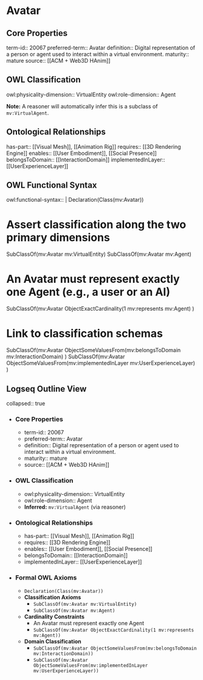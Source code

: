 # Avatar

## Core Properties

term-id:: 20067
preferred-term:: Avatar
definition:: Digital representation of a person or agent used to interact within a virtual environment.
maturity:: mature
source:: [[ACM + Web3D HAnim]]

## OWL Classification

owl:physicality-dimension:: VirtualEntity
owl:role-dimension:: Agent

**Note:** A reasoner will automatically infer this is a subclass of `mv:VirtualAgent`.

## Ontological Relationships

has-part:: [[Visual Mesh]], [[Animation Rig]]
requires:: [[3D Rendering Engine]]
enables:: [[User Embodiment]], [[Social Presence]]
belongsToDomain:: [[InteractionDomain]]
implementedInLayer:: [[UserExperienceLayer]]

## OWL Functional Syntax

owl:functional-syntax:: |
  Declaration(Class(mv:Avatar))

  # Assert classification along the two primary dimensions
  SubClassOf(mv:Avatar mv:VirtualEntity)
  SubClassOf(mv:Avatar mv:Agent)

  # An Avatar must represent exactly one Agent (e.g., a user or an AI)
  SubClassOf(mv:Avatar
    ObjectExactCardinality(1 mv:represents mv:Agent)
  )

  # Link to classification schemas
  SubClassOf(mv:Avatar
    ObjectSomeValuesFrom(mv:belongsToDomain mv:InteractionDomain)
  )
  SubClassOf(mv:Avatar
    ObjectSomeValuesFrom(mv:implementedInLayer mv:UserExperienceLayer)
  )

## Logseq Outline View
collapsed:: true
- ### Core Properties
	- term-id:: 20067
	- preferred-term:: Avatar
	- definition:: Digital representation of a person or agent used to interact within a virtual environment.
	- maturity:: mature
	- source:: [[ACM + Web3D HAnim]]
- ### OWL Classification
	- owl:physicality-dimension:: VirtualEntity
	- owl:role-dimension:: Agent
	- **Inferred:** `mv:VirtualAgent` (via reasoner)
- ### Ontological Relationships
	- has-part:: [[Visual Mesh]], [[Animation Rig]]
	- requires:: [[3D Rendering Engine]]
	- enables:: [[User Embodiment]], [[Social Presence]]
	- belongsToDomain:: [[InteractionDomain]]
	- implementedInLayer:: [[UserExperienceLayer]]
- ### Formal OWL Axioms
	- `Declaration(Class(mv:Avatar))`
	- **Classification Axioms**
		- `SubClassOf(mv:Avatar mv:VirtualEntity)`
		- `SubClassOf(mv:Avatar mv:Agent)`
	- **Cardinality Constraints**
		- An Avatar must represent exactly one Agent
		- `SubClassOf(mv:Avatar ObjectExactCardinality(1 mv:represents mv:Agent))`
	- **Domain Classification**
		- `SubClassOf(mv:Avatar ObjectSomeValuesFrom(mv:belongsToDomain mv:InteractionDomain))`
		- `SubClassOf(mv:Avatar ObjectSomeValuesFrom(mv:implementedInLayer mv:UserExperienceLayer))`

